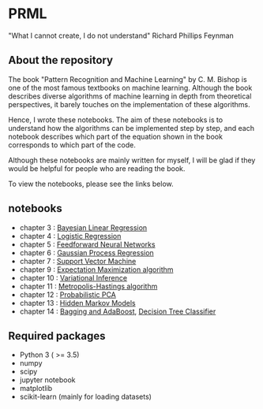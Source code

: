 # PRML

"What I cannot create, I do not understand"
Richard Phillips Feynman

## About the repository

The book "Pattern Recognition and Machine Learning" by C. M. Bishop is one of the most famous textbooks on machine learning. 
Although the book describes diverse algorithms of machine learning in depth from theoretical perspectives, it barely touches on the implementation of these algorithms.

Hence, I wrote these notebooks. 
The aim of these notebooks is to understand how the algorithms can be implemented step by step, and each notebook describes which part of the equation shown in the book corresponds to which part of the code. 

Although these notebooks are mainly written for myself, I will be glad if they would be helpful for people who are reading the book. 

To view the notebooks, please see the links below.

## notebooks

* chapter 3 : [Bayesian Linear Regression](https://nbviewer.jupyter.org/github/amber-kshz/PRML/tree/master/notebooks/Ch03_Bayesian_Linear_Regression.ipynb)
* chapter 4 : [Logistic Regression](https://nbviewer.jupyter.org/github/amber-kshz/PRML/tree/master/notebooks/Ch04_LogisticRegression.ipynb)
* chapter 5 : [Feedforward Neural Networks](https://nbviewer.jupyter.org/github/amber-kshz/PRML/tree/master/notebooks/Ch05_Feedforward_Neural_Networks.ipynb)
* chapter 6 : [Gaussian Process Regression](https://nbviewer.jupyter.org/github/amber-kshz/PRML/tree/master/notebooks/Ch06_Gaussian_Process_Regression.ipynb)
* chapter 7 : [Support Vector Machine](https://nbviewer.jupyter.org/github/amber-kshz/PRML/tree/master/notebooks/Ch07_Support_Vector_Machine.ipynb)
* chapter 9 : [Expectation Maximization algorithm](https://nbviewer.jupyter.org/github/amber-kshz/PRML/tree/master/notebooks/Ch09_EM_Algorithm_for_Gaussian_Mixture_Model.ipynb)
* chapter 10 : [Variational Inference](https://nbviewer.jupyter.org/github/amber-kshz/PRML/tree/master/notebooks/Ch10_Variational_Inference_for_Gaussian_Mixture_Model.ipynb)
* chapter 11 : [Metropolis-Hastings algorithm](https://nbviewer.jupyter.org/github/amber-kshz/PRML/tree/master/notebooks/Ch11_MCMC.ipynb)
* chapter 12 : [Probabilistic PCA](https://nbviewer.jupyter.org/github/amber-kshz/PRML/tree/master/notebooks/Ch12_Probabilistic_PCA.ipynb)
* chapter 13 : [Hidden Markov Models](https://nbviewer.jupyter.org/github/amber-kshz/PRML/tree/master/notebooks/Ch13_Hidden_Markov_Model.ipynb)
* chapter 14 : [Bagging and AdaBoost](https://nbviewer.jupyter.org/github/amber-kshz/PRML/tree/master/notebooks/Ch14_Bagging_and_AdaBoost.ipynb), [Decision Tree Classifier](https://nbviewer.jupyter.org/github/amber-kshz/PRML/tree/master/notebooks/Ch14_Decision_Tree.ipynb)

## Required packages 
* Python 3 ( >= 3.5)
* numpy 
* scipy
* jupyter notebook
* matplotlib
* scikit-learn (mainly for loading datasets)
